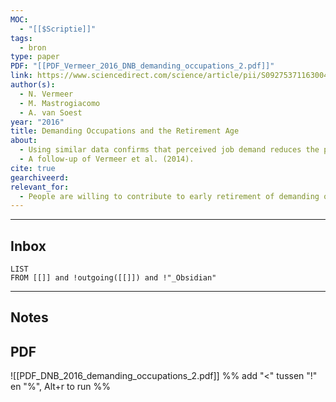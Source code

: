 ```yaml
---
MOC:
  - "[[$Scriptie]]"
tags:
  - bron
type: paper
PDF: "[[PDF_Vermeer_2016_DNB_demanding_occupations_2.pdf]]"
link: https://www.sciencedirect.com/science/article/pii/S0927537116300446
author(s):
  - N. Vermeer
  - M. Mastrogiacomo
  - A. van Soest
year: "2016"
title: Demanding Occupations and the Retirement Age
about:
  - Using similar data confirms that perceived job demand reduces the perceived fair retirement age and increases willingness to fund early retirement
  - A follow-up of Vermeer et al. (2014).
cite: true
gearchiveerd:
relevant_for:
  - People are willing to contribute to early retirement of demanding occupants
---
```

---
## Inbox
```dataview
LIST
FROM [[]] and !outgoing([[]]) and !"_Obsidian"
```
---
## Notes


## PDF

![[PDF_DNB_2016_demanding_occupations_2.pdf]]
%% add "<" tussen "!" en "%", Alt+r to run %%